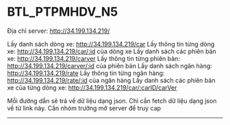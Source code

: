 # BTL_PTPMHDV_N5

Địa chỉ server: http://34.199.134.219/

Lấy danh sách dòng xe: http://34.199.134.219/car
Lấy thông tin từng dòng xe: http://34.199.134.219/car/:id của dòng xe
Lấy danh sách các phiên bản xe: http://34.199.134.219/carver
Lấy thông tin từng phiên bản: http://34.199.134.219/carver/:id của phiên bản
Lấy danh sách ngân hàng: http://34.199.134.219/rate
Lấy thông tin từng ngân hàng: http://34.199.134.219/rate/:id của ngân hàng
Lấy danh sách các phiên bản xe của từng dòng xe: http://34.199.134.219/car/:carID/carVer

Mỗi đường dẫn sẽ trả về dữ liệu dạng json. Chỉ cần fetch dữ liệu dạng json về từ link này.
Cần nhóm trưởng mở server để truy cap
______________________________

